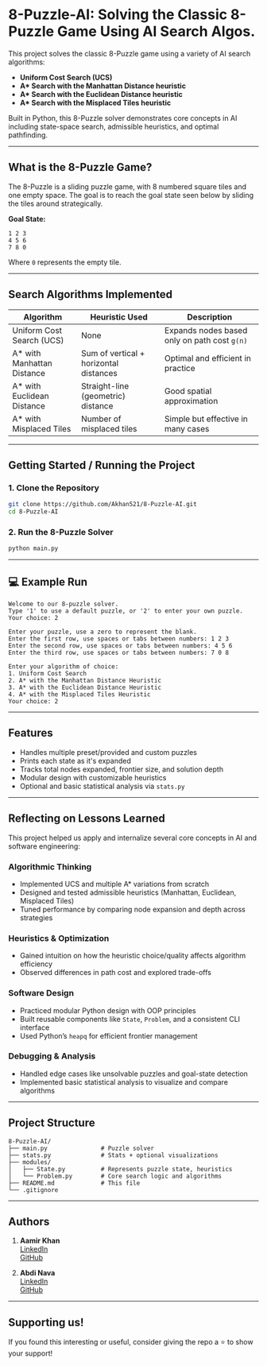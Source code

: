 # 8-Puzzle-AI: Solving the Classic 8-Puzzle Game Using AI Search Algos.

This project solves the classic 8-Puzzle game using a variety of AI search algorithms:
- **Uniform Cost Search (UCS)**
- **A\* Search with the Manhattan Distance heuristic**
- **A\* Search with the Euclidean Distance heuristic**
- **A\* Search with the Misplaced Tiles heuristic**

Built in Python, this 8-Puzzle solver demonstrates core concepts in AI including state-space search, admissible heuristics, and optimal pathfinding.

---

## What is the 8-Puzzle Game?

The 8-Puzzle is a sliding puzzle game, with 8 numbered square tiles and one empty space. The goal is to reach the goal state seen below by sliding the tiles around strategically.

**Goal State:**
```
1 2 3
4 5 6
7 8 0
```
Where `0` represents the empty tile.

---

## Search Algorithms Implemented

| Algorithm                     | Heuristic Used             | Description                                                  |
|------------------------------|-----------------------------|--------------------------------------------------------------|
| Uniform Cost Search (UCS)    | None                        | Expands nodes based only on path cost `g(n)`                 |
| A* with Manhattan Distance   | Sum of vertical + horizontal distances | Optimal and efficient in practice                            |
| A* with Euclidean Distance   | Straight-line (geometric) distance       | Good spatial approximation                                   |
| A* with Misplaced Tiles      | Number of misplaced tiles   | Simple but effective in many cases                           |

---

## Getting Started / Running the Project

### 1. Clone the Repository
```bash
git clone https://github.com/Akhan521/8-Puzzle-AI.git
cd 8-Puzzle-AI
```

### 2. Run the 8-Puzzle Solver
```bash
python main.py
```

---

## 💻 Example Run

```
Welcome to our 8-puzzle solver.
Type '1' to use a default puzzle, or '2' to enter your own puzzle.
Your choice: 2

Enter your puzzle, use a zero to represent the blank.
Enter the first row, use spaces or tabs between numbers: 1 2 3
Enter the second row, use spaces or tabs between numbers: 4 5 6
Enter the third row, use spaces or tabs between numbers: 7 0 8

Enter your algorithm of choice:
1. Uniform Cost Search
2. A* with the Manhattan Distance Heuristic
3. A* with the Euclidean Distance Heuristic
4. A* with the Misplaced Tiles Heuristic
Your choice: 2
```

---

## Features

- Handles multiple preset/provided and custom puzzles
- Prints each state as it's expanded
- Tracks total nodes expanded, frontier size, and solution depth
- Modular design with customizable heuristics
- Optional and basic statistical analysis via `stats.py`

---

## Reflecting on Lessons Learned

This project helped us apply and internalize several core concepts in AI and software engineering:

### Algorithmic Thinking
- Implemented UCS and multiple A\* variations from scratch
- Designed and tested admissible heuristics (Manhattan, Euclidean, Misplaced Tiles)
- Tuned performance by comparing node expansion and depth across strategies

### Heuristics & Optimization
- Gained intuition on how the heuristic choice/quality affects algorithm efficiency
- Observed differences in path cost and explored trade-offs

### Software Design
- Practiced modular Python design with OOP principles
- Built reusable components like `State`, `Problem`, and a consistent CLI interface
- Used Python’s `heapq` for efficient frontier management

### Debugging & Analysis
- Handled edge cases like unsolvable puzzles and goal-state detection
- Implemented basic statistical analysis to visualize and compare algorithms

---

## Project Structure

```
8-Puzzle-AI/
├── main.py               # Puzzle solver
├── stats.py              # Stats + optional visualizations
├── modules/
│   ├── State.py          # Represents puzzle state, heuristics
│   └── Problem.py        # Core search logic and algorithms
├── README.md             # This file
└── .gitignore
```

---

## Authors

1. **Aamir Khan**  
 [LinkedIn](https://www.linkedin.com/in/aamir-khan-bb83b8235)  
 [GitHub](https://github.com/Akhan521)

2. **Abdi Nava**  
 [LinkedIn](https://www.linkedin.com/in/abdinava/)  
 [GitHub](https://github.com/abdinava)

---

## Supporting us!

If you found this interesting or useful, consider giving the repo a ⭐️ to show your support!

